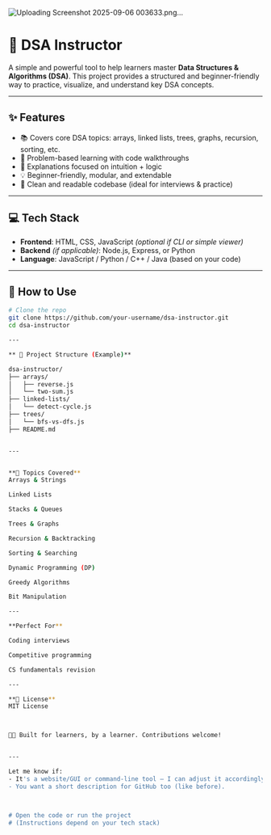 ![Uploading Screenshot 2025-09-06 003633.png…]()
# 📘 DSA Instructor

A simple and powerful tool to help learners master **Data Structures & Algorithms (DSA)**. This project provides a structured and beginner-friendly way to practice, visualize, and understand key DSA concepts.

---

## ✨ Features

- 📚 Covers core DSA topics: arrays, linked lists, trees, graphs, recursion, sorting, etc.
- 🎯 Problem-based learning with code walkthroughs
- 🧠 Explanations focused on intuition + logic
- 💡 Beginner-friendly, modular, and extendable
- 📝 Clean and readable codebase (ideal for interviews & practice)

---

## 💻 Tech Stack

- **Frontend**: HTML, CSS, JavaScript *(optional if CLI or simple viewer)*
- **Backend** *(if applicable)*: Node.js, Express, or Python
- **Language**: JavaScript / Python / C++ / Java (based on your code)

---

## 🚀 How to Use

```bash
# Clone the repo
git clone https://github.com/your-username/dsa-instructor.git
cd dsa-instructor

---

** 📂 Project Structure (Example)**

dsa-instructor/
├── arrays/
│   ├── reverse.js
│   └── two-sum.js
├── linked-lists/
│   └── detect-cycle.js
├── trees/
│   └── bfs-vs-dfs.js
├── README.md


---


**🧠 Topics Covered**
Arrays & Strings

Linked Lists

Stacks & Queues

Trees & Graphs

Recursion & Backtracking

Sorting & Searching

Dynamic Programming (DP)

Greedy Algorithms

Bit Manipulation

---

**Perfect For**

Coding interviews

Competitive programming

CS fundamentals revision

---

**📄 License**
MIT License



👨‍🏫 Built for learners, by a learner. Contributions welcome!


---

Let me know if:
- It's a website/GUI or command-line tool — I can adjust it accordingly.
- You want a short description for GitHub too (like before).



# Open the code or run the project
# (Instructions depend on your tech stack)
